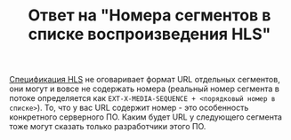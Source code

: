 ﻿---
title: "Ответ на \"Номера сегментов в списке воспроизведения HLS\""
se.owner.user_id: 240512
se.owner.display_name: "MSDN.WhiteKnight"
se.owner.link: "https://ru.stackoverflow.com/users/240512/msdn-whiteknight"
se.answer_id: 906442
se.question_id: 904409
se.post_type: answer
se.score: 1
se.is_accepted: False
---
<p><a href="https://tools.ietf.org/html/rfc8216#section-2" rel="nofollow noreferrer">Спецификация HLS</a> не оговаривает формат URL отдельных сегментов, они могут и вовсе не содержать номера (реальный номер сегмента в потоке определяется как <code>EXT-X-MEDIA-SEQUENCE + &lt;порядковый номер в списке&gt;</code>). То, что у вас URL содержит номер - это особенность конкретного серверного ПО. Каким будет URL у следующего сегмента тоже могут сказать только разработчики этого ПО. </p>
